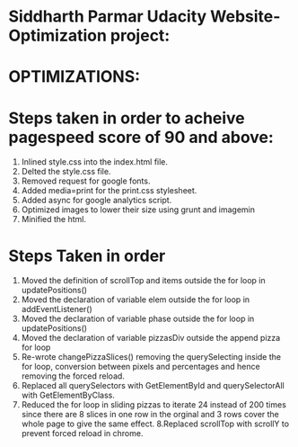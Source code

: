 # Siddharth Parmar Udacity Website-Optimization project:

# OPTIMIZATIONS:

# Steps taken in order to acheive pagespeed score of 90 and above:

1. Inlined style.css into the index.html file.
2. Delted the style.css file.
3. Removed request for google fonts.
4. Added media=print for the print.css stylesheet.
5. Added async for google analytics script.
6. Optimized images to lower their size using grunt and imagemin
7. Minified the html.

# Steps Taken in order

1. Moved the definition of scrollTop and items outside the for loop in updatePositions()
2. Moved the declaration of variable elem outside the for loop in addEventListener()
3. Moved the declaration of variable phase outside the for loop in updatePositions()
4. Moved the declaration of variable pizzasDiv outside the append pizza for loop
5. Re-wrote changePizzaSlices() removing the querySelecting inside the for loop, conversion between pixels and percentages and hence removing the forced reload.
6. Replaced all querySelectors with GetElementById and querySelectorAll with GetElementByClass.
7. Reduced the for loop in sliding pizzas to iterate 24 instead of 200 times since there are 8 slices in one row in the orginal and 3 rows cover the whole page to give the same effect.
8.Replaced scrollTop with scrollY to prevent forced reload in chrome.

